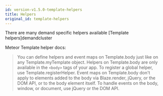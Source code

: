 ```yaml
---
id: version-v1.5.0-template-helpers
title: Helpers
original_id: template-helpers
---
```

    
There are many demand specific helpers available [Template helpers]demandcluster

Meteor Template helper docs:

> You can define helpers and event maps on Template.body just like on any Template.myTemplate object. Helpers on Template.body are only available in the `<body>` tags of your app. To register a global helper, use Template.registerHelper. Event maps on Template.body don't apply to elements added to the body via Blaze.render, jQuery, or the DOM API, or to the body element itself. To handle events on the body, window, or document, use jQuery or the DOM API.
